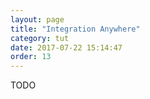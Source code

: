 ```yaml
---
layout: page
title: "Integration Anywhere"
category: tut
date: 2017-07-22 15:14:47
order: 13
---
```


TODO